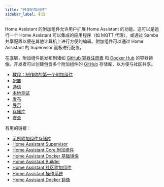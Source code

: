 ```yaml
---
title: "开发附加组件"
sidebar_label: 引言
---
```


Home Assistant 的附加组件允许用户扩展 Home Assistant 的功能。这可以是运行一个 Home Assistant 可以集成的应用程序（如 MQTT 代理），或通过 Samba 共享配置以便在其他计算机上进行方便的编辑。附加组件可以通过 Home Assistant 的 Supervisor 面板进行配置。

在底层，附加组件是发布到诸如 [GitHub 容器注册表](https://github.com/features/packages) 和 [Docker Hub](https://hub.docker.com/) 的容器镜像。开发者可以创建包含多个附加组件的 [GitHub](https://github.com) 存储库，以方便与社区共享。

- [教程：制作你的第一个附加组件](add-ons/tutorial.md)
- [配置](add-ons/configuration.md)
- [通信](add-ons/communication.md)
- [本地测试](add-ons/testing.md)
- [发布](add-ons/publishing.md)
- [展示](add-ons/presentation.md)
- [存储库](add-ons/repository.md)
- [安全](add-ons/security.md)

有用的链接：

- [示例附加组件存储库](https://github.com/home-assistant/addons-example)
- [Home Assistant Supervisor](https://github.com/home-assistant/supervisor)
- [Home Assistant Core 附加组件](https://github.com/home-assistant/addons)
- [Home Assistant Docker 基础镜像](https://github.com/home-assistant/docker-base)
- [Home Assistant Builder](https://github.com/home-assistant/builder)
- [Home Assistant 社区附加组件](https://github.com/hassio-addons)
- [Home Assistant 操作系统](https://github.com/home-assistant/operating-system)
- [Home Assistant Docker 镜像](https://github.com/home-assistant/docker)
